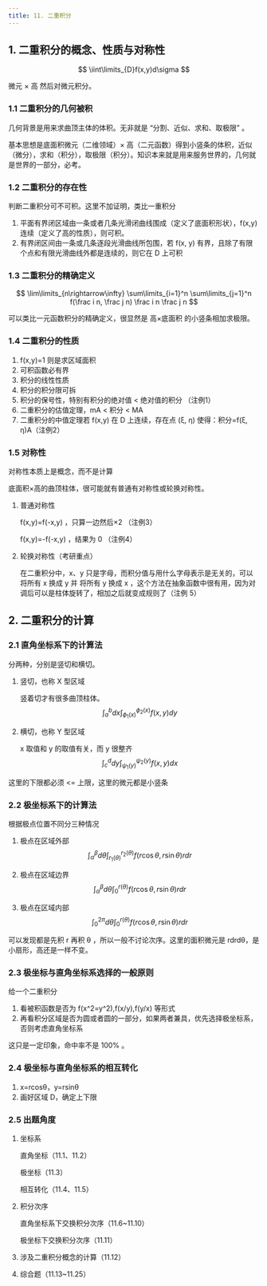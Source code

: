 ```yaml
---
title: 11. 二重积分
---
```


## 1. 二重积分的概念、性质与对称性

$$
\iint\limits_{D}f(x,y)d\sigma
$$



微元 × 高 然后对微元积分。

### 1.1 二重积分的几何被积

几何背景是用来求曲顶主体的体积。无非就是 “分割、近似、求和、取极限” 。

基本思想是底面积微元（二维领域）× 高（二元函数）得到小竖条的体积，近似（微分），求和（积分），取极限（积分）。知识本来就是用来服务世界的，几何就是世界的一部分，必考。

### 1.2 二重积分的存在性

判断二重积分可不可积。这里不加证明，类比一重积分

1. 平面有界闭区域由一条或者几条光滑闭曲线围成（定义了底面积形状），f(x,y) 连续（定义了高的性质），则可积。
2. 有界闭区间由一条或几条逐段光滑曲线所包围，若 f(x, y) 有界，且除了有限个点和有限光滑曲线外都是连续的，则它在 D 上可积

### 1.3 二重积分的精确定义

$$
\lim\limits_{n\rightarrow\infty} 
\sum\limits_{i=1}^n \sum\limits_{j=1}^n
f(\frac i n, \frac j n) \frac i n \frac j n
$$

可以类比一元函数积分的精确定义，很显然是 高×底面积 的小竖条相加求极限。

### 1.4 二重积分的性质

1. f(x,y)=1 则是求区域面积
2. 可积函数必有界
3. 积分的线性性质
4. 积分的积分限可拆
5. 积分的保号性，特别有积分的绝对值 < 绝对值的积分 （注例1）
6. 二重积分的估值定理，mA < 积分 < MA
7. 二重积分的中值定理若 f(x,y) 在 D 上连续，存在点 (ξ, η) 使得：积分=f(ξ, η)A（注例2）

### 1.5 对称性

对称性本质上是概念，而不是计算

底面积×高的曲顶柱体，很可能就有普通有对称性或轮换对称性。

1. 普通对称性

   f(x,y)=f(-x,y) ，只算一边然后×2 （注例3）

   f(x,y)=-f(-x,y) ，结果为 0 （注例4）

2. 轮换对称性（考研重点）

   在二重积分中，x、y 只是字母，而积分值与用什么字母表示是无关的，可以将所有 x 换成 y 并 将所有 y 换成 x ，这个方法在抽象函数中很有用，因为对调后可以是柱体旋转了，相加之后就变成规则了（注例 5）

## 2. 二重积分的计算

### 2.1 直角坐标系下的计算法

分两种，分别是竖切和横切。

1. 竖切，也称 X 型区域

   竖着切才有很多曲顶柱体。
   $$
   \int_a^bdx\int_{\phi_1(x)}^{\phi_2(x)}f(x,y)dy
   $$
   
2. 横切，也称 Y 型区域

   x 取值和 y 的取值有关，而 y 很整齐
   $$
   \int_c^ddy\int_{\psi_1(y)}^{\psi_2(y)}f(x,y)dx
   $$



这里的下限都必须 <= 上限，这里的微元都是小竖条

### 2.2 极坐标系下的计算法

根据极点位置不同分三种情况

1. 极点在区域外部
   $$
   \int_\alpha^\beta d\theta \int_{r_1(\theta)}^{r_2(\theta)}
   f(r\cos \theta,r\sin \theta)rdr
   $$

2. 极点在区域边界
   $$
   \int_\alpha^\beta d\theta \int_0^{r(\theta)}
   f(r\cos \theta,r\sin \theta)rdr
   $$

3. 极点在区域内部
   $$
   \int_0^{2\pi} d\theta \int_0^{r(\theta)}
   f(r\cos \theta,r\sin \theta)rdr
   $$



可以发现都是先积 r 再积 θ ，所以一般不讨论次序。这里的面积微元是 rdrdθ，是小扇形，高还是一样不变。

### 2.3 极坐标与直角坐标系选择的一般原则

给一个二重积分

1. 看被积函数是否为 f(x^2=y^2),f(x/y),f(y/x) 等形式
2. 再看积分区域是否为圆或者圆的一部分，如果两者兼具，优先选择极坐标系，否则考虑直角坐标系

这只是一定印象，命中率不是 100% 。

### 2.4 极坐标与直角坐标系的相互转化

1. x=rcosθ，y=rsinθ
2. 画好区域 D，确定上下限

### 2.5 出题角度

1. 坐标系

   直角坐标（11.1、11.2）

   极坐标（11.3）

   相互转化（11.4、11.5）

2. 积分次序

   直角坐标系下交换积分次序（11.6~11.10）

   极坐标下交换积分次序（11.11）

3. 涉及二重积分概念的计算（11.12）

4. 综合题（11.13~11.25）